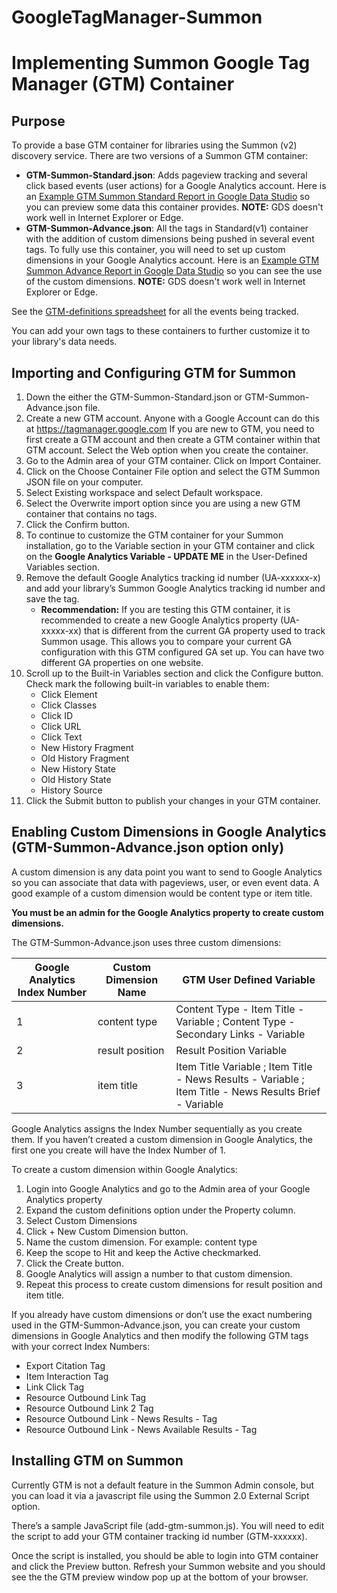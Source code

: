 # GoogleTagManager-Summon

# Implementing Summon Google Tag Manager (GTM) Container

## Purpose
To provide a base GTM container for libraries using the Summon \(v2\) discovery service. There are two versions of a Summon GTM container:
* **GTM\-Summon\-Standard\.json**: Adds pageview tracking and several click based events (user actions) for a Google Analytics account\. Here is an [Example GTM Summon Standard Report in Google Data Studio](https://datastudio.google.com/open/11XG44s5N_F4JbOXl6Zh_h5n_BqIateMW) so you can preview some data this container provides. **NOTE:** GDS doesn't work well in Internet Explorer or Edge. 
* **GTM\-Summon\-Advance\.json**: All the tags in Standard(v1) container with the addition of custom dimensions being pushed in several event tags. To fully use this container, you will need to set up custom dimensions in your Google Analytics account\. Here is an [Example GTM Summon Advance Report in Google Data Studio](https://datastudio.google.com/open/1zMM4vJQ05U-F0AB3cZkFQRIRun4FmG92) so you can see the use of the custom dimensions. **NOTE:** GDS doesn't work well in Internet Explorer or Edge. 

See the [GTM-definitions spreadsheet](https://docs.google.com/spreadsheets/d/17hoq4iaxnwX5p5o5KX5_BD_EKqfNW7mc8puCeZhlpF0/edit?usp=sharing) for all the events being tracked\.

You can add your own tags to these containers to further customize it to your library's data needs. 

## Importing and Configuring GTM for Summon
1. Down the either the GTM-Summon-Standard.json or GTM-Summon-Advance.json file.
2. Create a new GTM account. Anyone with a Google Account can do this at https://tagmanager.google.com
If you are new to GTM, you need to first create a GTM account and then create a GTM container within that GTM account. Select the Web option when you create the container.
3. Go to the Admin area of your GTM container. Click on Import Container.
4. Click on the Choose Container File option and select the GTM Summon JSON file on your computer.
5. Select Existing workspace and select Default workspace.
6. Select the Overwrite import option since you are using a new GTM container that contains no tags.
7. Click the Confirm button.
8. To continue to customize the GTM container for your Summon installation, go to the Variable section in your GTM container and click on the **Google Analytics Variable - UPDATE ME** in the User-Defined Variables section.
9. Remove the default Google Analytics tracking id number (UA-xxxxxx-x) and add your library’s Summon Google Analytics tracking id number and save the tag.
   * **Recommendation:** If you are testing this GTM container, it is recommended to create a new Google Analytics property (UA-xxxxx-xx) that is different from the current GA property used to track Summon usage. This allows you to compare your current GA configuration with this GTM configured GA set up. You can have two different GA properties on one website. 
10. Scroll up to the Built-in Variables section and click the Configure button. Check mark the following built-in variables to enable them:
    * Click Element
    * Click Classes
    * Click ID
    * Click URL
    * Click Text
    * New History Fragment
    * Old History Fragment
    * New History State
    * Old History State
    * History Source
11. Click the Submit button to publish your changes in your GTM container.

## Enabling Custom Dimensions in Google Analytics (GTM-Summon-Advance.json option only)

A custom dimension is any data point you want to send to Google Analytics so you can associate that data with pageviews, user, or even event data. A good example of a custom dimension would be content type or item title.

**You must be an admin for the Google Analytics property to create custom dimensions.**

The GTM-Summon-Advance.json uses three custom dimensions:


Google Analytics Index Number | Custom Dimension Name | GTM User Defined Variable
----------------------------- | --------------------- | -------------------------
1                             | content type          | Content Type - Item Title - Variable ; Content Type - Secondary Links - Variable
2                             | result position       | Result Position Variable
3                             | item title            | Item Title Variable ; Item Title - News Results - Variable ; Item Title - News Results Brief - Variable

Google Analytics assigns the Index Number sequentially as you create them. If you haven’t created a custom dimension in Google Analytics, the first one you create will have the Index Number of 1.

To create a custom dimension within Google Analytics:
1. Login into Google Analytics and go to the Admin area of your Google Analytics property
2. Expand the custom definitions option under the Property column.
3. Select Custom Dimensions
4. Click + New Custom Dimension button.
5. Name the custom dimension. For example: content type
6. Keep the scope to Hit and keep the Active checkmarked.
7. Click the Create button.
8. Google Analytics will assign a number to that custom dimension.
9. Repeat this process to create custom dimensions for result position and item title.

If you already have custom dimensions or don’t use the exact numbering used in the GTM-Summon-Advance.json, you can create your custom dimensions in Google Analytics and then modify the following GTM tags with your correct Index Numbers:
* Export Citation Tag
* Item Interaction Tag
* Link Click Tag
* Resource Outbound Link Tag
* Resource Outbound Link 2 Tag
* Resource Outbound Link - News Results - Tag
* Resource Outbound Link - News Available Results - Tag

## Installing GTM on Summon
Currently GTM is not a default feature in the Summon Admin console, but you can load it via a javascript file using the Summon 2.0 External Script option.

There’s a sample JavaScript file (add-gtm-summon.js). You will need to edit the script to add your GTM container tracking id number (GTM-xxxxxx).

Once the script is installed, you should be able to login into GTM container and click the Preview button. Refresh your Summon website and you should see the the GTM preview window pop up at the bottom of your browser.
